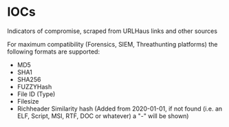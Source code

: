 # IOCs
Indicators of compromise, scraped from URLHaus links and other sources

For maximum compatibility (Forensics, SIEM, Threathunting platforms) the following formats are supported:

- MD5
- SHA1
- SHA256
- FUZZYHash
- File ID (Type)
- Filesize
- Richheader Similarity hash (Added from 2020-01-01, if not found (i.e. an ELF, Script, MSI, RTF, DOC or whatever) a "-" will be shown) 
